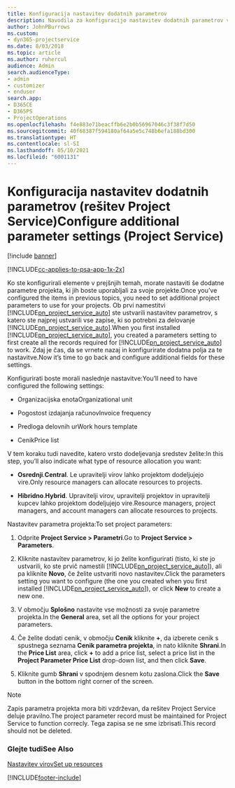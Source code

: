 ```yaml
---
title: Konfiguracija nastavitev dodatnih parametrov
description: Navodila za konfiguracijo nastavitev dodatnih parametrov v rešitvi Project Service
author: JohnPBurrows
ms.custom:
- dyn365-projectservice
ms.date: 8/03/2018
ms.topic: article
ms.author: ruhercul
audience: Admin
search.audienceType:
- admin
- customizer
- enduser
search.app:
- D365CE
- D365PS
- ProjectOperations
ms.openlocfilehash: f4e883e71beacffb6e2b0b56967046c3f38f7d50
ms.sourcegitcommit: 40f68387f594180af64a5e5c748b6efa188bd300
ms.translationtype: HT
ms.contentlocale: sl-SI
ms.lasthandoff: 05/10/2021
ms.locfileid: "6001131"
---
```

# <a name="configure-additional-parameter-settings-project-service"></a><span data-ttu-id="d5226-103">Konfiguracija nastavitev dodatnih parametrov (rešitev Project Service)</span><span class="sxs-lookup"><span data-stu-id="d5226-103">Configure additional parameter settings (Project Service)</span></span>

[!include [banner](../includes/psa-now-project-operations.md)]

[!INCLUDE[cc-applies-to-psa-app-1x-2x](../includes/cc-applies-to-psa-app-1x-2x.md)]

<span data-ttu-id="d5226-104">Ko ste konfigurirali elemente v prejšnjih temah, morate nastaviti še dodatne parametre projekta, ki jih boste uporabljali za svoje projekte.</span><span class="sxs-lookup"><span data-stu-id="d5226-104">Once you’ve configured the items in previous topics, you need to set additional project parameters to use for your projects.</span></span> <span data-ttu-id="d5226-105">Ob prvi namestitvi [!INCLUDE[pn_project_service_auto](../includes/pn-project-service-auto.md)] ste ustvarili nastavitev parametrov, s katero ste najprej ustvarili vse zapise, ki so potrebni za delovanje [!INCLUDE[pn_project_service_auto](../includes/pn-project-service-auto.md)].</span><span class="sxs-lookup"><span data-stu-id="d5226-105">When you first installed [!INCLUDE[pn_project_service_auto](../includes/pn-project-service-auto.md)], you created a parameters setting to first create all the records required for [!INCLUDE[pn_project_service_auto](../includes/pn-project-service-auto.md)] to work.</span></span> <span data-ttu-id="d5226-106">Zdaj je čas, da se vrnete nazaj in konfigurirate dodatna polja za te nastavitve.</span><span class="sxs-lookup"><span data-stu-id="d5226-106">Now it’s time to go back and configure additional fields for these settings.</span></span>  
  
 <span data-ttu-id="d5226-107">Konfigurirati boste morali naslednje nastavitve:</span><span class="sxs-lookup"><span data-stu-id="d5226-107">You’ll need to have configured the following settings:</span></span>  
  
-   <span data-ttu-id="d5226-108">Organizacijska enota</span><span class="sxs-lookup"><span data-stu-id="d5226-108">Organizational unit</span></span>  
  
-   <span data-ttu-id="d5226-109">Pogostost izdajanja računov</span><span class="sxs-lookup"><span data-stu-id="d5226-109">Invoice frequency</span></span>  
  
-   <span data-ttu-id="d5226-110">Predloga delovnih ur</span><span class="sxs-lookup"><span data-stu-id="d5226-110">Work hours template</span></span>  
  
-   <span data-ttu-id="d5226-111">Cenik</span><span class="sxs-lookup"><span data-stu-id="d5226-111">Price list</span></span>  
 
<span data-ttu-id="d5226-112">V tem koraku tudi navedite, katero vrsto dodeljevanja sredstev želite:</span><span class="sxs-lookup"><span data-stu-id="d5226-112">In this step, you’ll also indicate what type of resource allocation you want:</span></span>  
  
- <span data-ttu-id="d5226-113">**Osrednji**.</span><span class="sxs-lookup"><span data-stu-id="d5226-113">**Central**.</span></span> <span data-ttu-id="d5226-114">Le upravitelji virov lahko projektom dodeljujejo vire.</span><span class="sxs-lookup"><span data-stu-id="d5226-114">Only resource managers can allocate resources to projects.</span></span>  
  
- <span data-ttu-id="d5226-115">**Hibridno**.</span><span class="sxs-lookup"><span data-stu-id="d5226-115">**Hybrid**.</span></span> <span data-ttu-id="d5226-116">Upravitelji virov, upravitelji projektov in upravitelji kupcev lahko projektom dodeljujejo vire.</span><span class="sxs-lookup"><span data-stu-id="d5226-116">Resource managers, project managers, and account managers can allocate resources to projects.</span></span>  
  
 
<span data-ttu-id="d5226-117">Nastavitev parametra projekta:</span><span class="sxs-lookup"><span data-stu-id="d5226-117">To set project parameters:</span></span>  
  
1. <span data-ttu-id="d5226-118">Odprite **Project Service > Parametri**.</span><span class="sxs-lookup"><span data-stu-id="d5226-118">Go to **Project Service > Parameters**.</span></span>  
  
2. <span data-ttu-id="d5226-119">Kliknite nastavitev parametrov, ki jo želite konfigurirati (tisto, ki ste jo ustvarili, ko ste prvič namestili [!INCLUDE[pn_project_service_auto](../includes/pn-project-service-auto.md)]), ali pa kliknite **Novo**, če želite ustvariti novo nastavitev.</span><span class="sxs-lookup"><span data-stu-id="d5226-119">Click the parameters setting you want to configure (the one you created when you first installed [!INCLUDE[pn_project_service_auto](../includes/pn-project-service-auto.md)]), or click **New** to create a new one.</span></span>  
  
3. <span data-ttu-id="d5226-120">V območju **Splošno** nastavite vse možnosti za svoje parametre projekta.</span><span class="sxs-lookup"><span data-stu-id="d5226-120">In the **General** area, set all the options for your project parameters.</span></span>  
  
4. <span data-ttu-id="d5226-121">Če želite dodati cenik, v območju **Cenik** kliknite **+**, da izberete cenik s spustnega seznama **Cenik parametra projekta**, in nato kliknite **Shrani**.</span><span class="sxs-lookup"><span data-stu-id="d5226-121">In the **Price List** area, click **+** to add a price list, select a price list in the **Project Parameter Price List** drop-down list, and then click **Save**.</span></span>  
  
5. <span data-ttu-id="d5226-122">Kliknite gumb **Shrani** v spodnjem desnem kotu zaslona.</span><span class="sxs-lookup"><span data-stu-id="d5226-122">Click the **Save** button in the bottom right corner of the screen.</span></span>  

> [!NOTE]
> <span data-ttu-id="d5226-123">Zapis parametra projekta mora biti vzdrževan, da rešitev Project Service deluje pravilno.</span><span class="sxs-lookup"><span data-stu-id="d5226-123">The project parameter record must be maintained for Project Service to function correcly.</span></span> <span data-ttu-id="d5226-124">Tega zapisa se ne sme izbrisati.</span><span class="sxs-lookup"><span data-stu-id="d5226-124">This record should not be deleted.</span></span>

### <a name="see-also"></a><span data-ttu-id="d5226-125">Glejte tudi</span><span class="sxs-lookup"><span data-stu-id="d5226-125">See Also</span></span>  
 [<span data-ttu-id="d5226-126">Nastavitev virov</span><span class="sxs-lookup"><span data-stu-id="d5226-126">Set up resources</span></span>](../psa/set-up-resources.md)


[!INCLUDE[footer-include](../includes/footer-banner.md)]